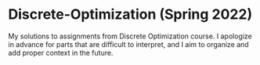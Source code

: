 # Discrete-Optimization (Spring 2022)
My solutions to assignments from Discrete Optimization course. I apologize in advance for parts that are difficult to interpret, and I aim to organize and add proper context in the future.

